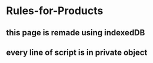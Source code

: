 # Rules-for-Products

## this page is remade using indexedDB

## every line of script is in private object
